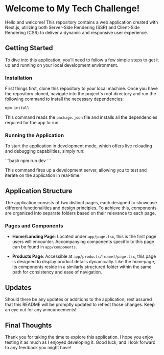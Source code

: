 # Welcome to My Tech Challenge!

Hello and welcome! This repository contains a web application created with Next.js, utilizing both Server-Side Rendering (SSR) and Client-Side Rendering (CSR) to deliver a dynamic and responsive user experience.

## Getting Started

To dive into this application, you'll need to follow a few simple steps to get it up and running on your local development environment.

### Installation

First things first, clone this repository to your local machine. Once you have the repository cloned, navigate into the project's root directory and run the following command to install the necessary dependencies:

```bash
npm install
```

This command reads the `package.json` file and installs all the dependencies required for the app to run.

### Running the Application

To start the application in development mode, which offers live reloading and debugging capabilities, simply run:

\```bash
npm run dev
\```

This command fires up a development server, allowing you to test and iterate on the application in real-time.

## Application Structure

The application consists of two distinct pages, each designed to showcase different functionalities and design principles. To achieve this, components are organized into separate folders based on their relevance to each page.

### Pages and Components

- **Home/Landing Page**: Located under `app/page.tsx`, this is the first page users will encounter. Accompanying components specific to this page can be found in `app/components`.

- **Products Page**: Accessible at `app/products/[name]/page.tsx`, this page is designed to display product details dynamically. Like the homepage, its components reside in a similarly structured folder within the same path for consistency and ease of navigation.

## Updates

Should there be any updates or additions to the application, rest assured that this README will be promptly updated to reflect those changes. Keep an eye out for any announcements!

## Final Thoughts

Thank you for taking the time to explore this application. I hope you enjoy testing it as much as I enjoyed developing it. Good luck, and I look forward to any feedback you might have!

